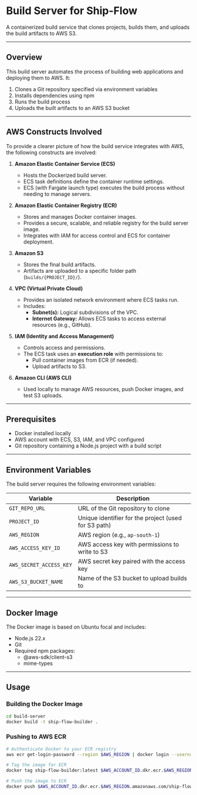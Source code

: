 # Build Server for Ship-Flow

A containerized build service that clones projects, builds them, and uploads the build artifacts to AWS S3.

---

## Overview

This build server automates the process of building web applications and deploying them to AWS. It:

1. Clones a Git repository specified via environment variables
2. Installs dependencies using npm
3. Runs the build process
4. Uploads the built artifacts to an AWS S3 bucket

---

## AWS Constructs Involved

To provide a clearer picture of how the build service integrates with AWS, the following constructs are involved:

1. **Amazon Elastic Container Service (ECS)**

   - Hosts the Dockerized build server.
   - ECS task definitions define the container runtime settings.
   - ECS (with Fargate launch type) executes the build process without needing to manage servers.

2. **Amazon Elastic Container Registry (ECR)**

   - Stores and manages Docker container images.
   - Provides a secure, scalable, and reliable registry for the build server image.
   - Integrates with IAM for access control and ECS for container deployment.

3. **Amazon S3**

   - Stores the final build artifacts.
   - Artifacts are uploaded to a specific folder path (`builds/{PROJECT_ID}/`).

4. **VPC (Virtual Private Cloud)**

   - Provides an isolated network environment where ECS tasks run.
   - Includes:
     - **Subnet(s):** Logical subdivisions of the VPC.
     - **Internet Gateway:** Allows ECS tasks to access external resources (e.g., GitHub).

5. **IAM (Identity and Access Management)**

   - Controls access and permissions.
   - The ECS task uses an **execution role** with permissions to:
     - Pull container images from ECR (if needed).
     - Upload artifacts to S3.

6. **Amazon CLI (AWS CLI)**
   - Used locally to manage AWS resources, push Docker images, and test S3 uploads.

---

## Prerequisites

- Docker installed locally
- AWS account with ECS, S3, IAM, and VPC configured
- Git repository containing a Node.js project with a build script

---

## Environment Variables

The build server requires the following environment variables:

| Variable                | Description                                          |
| ----------------------- | ---------------------------------------------------- |
| `GIT_REPO_URL`          | URL of the Git repository to clone                   |
| `PROJECT_ID`            | Unique identifier for the project (used for S3 path) |
| `AWS_REGION`            | AWS region (e.g., `ap-south-1`)                      |
| `AWS_ACCESS_KEY_ID`     | AWS access key with permissions to write to S3       |
| `AWS_SECRET_ACCESS_KEY` | AWS secret key paired with the access key            |
| `AWS_S3_BUCKET_NAME`    | Name of the S3 bucket to upload builds to            |

---

## Docker Image

The Docker image is based on Ubuntu focal and includes:

- Node.js 22.x
- Git
- Required npm packages:
  - @aws-sdk/client-s3
  - mime-types

---

## Usage

### Building the Docker Image

```bash
cd build-server
docker build -t ship-flow-builder .
```

### Pushing to AWS ECR

```bash
# Authenticate Docker to your ECR registry
aws ecr get-login-password --region $AWS_REGION | docker login --username AWS --password-stdin $AWS_ACCOUNT_ID.dkr.ecr.$AWS_REGION.amazonaws.com

# Tag the image for ECR
docker tag ship-flow-builder:latest $AWS_ACCOUNT_ID.dkr.ecr.$AWS_REGION.amazonaws.com/ship-flow-builder:latest

# Push the image to ECR
docker push $AWS_ACCOUNT_ID.dkr.ecr.$AWS_REGION.amazonaws.com/ship-flow-builder:latest
```
